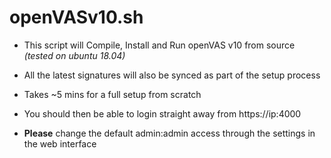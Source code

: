 # openVASv10.sh
* This script will Compile, Install and Run openVAS v10 from source _(tested on ubuntu 18.04)_

* All the latest signatures will also be synced as part of the setup process

* Takes ~5 mins for a full setup from scratch

* You should then be able to login straight away from https://ip:4000

* **Please** change the default admin:admin access through the settings in the web interface
